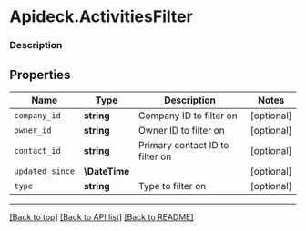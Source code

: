 # Apideck.ActivitiesFilter

### Description

## Properties
Name | Type | Description | Notes
------------ | ------------- | ------------- | -------------
`company_id` | **string** | Company ID to filter on | [optional] 
`owner_id` | **string** | Owner ID to filter on | [optional] 
`contact_id` | **string** | Primary contact ID to filter on | [optional] 
`updated_since` | **\DateTime** |  | [optional] 
`type` | **string** | Type to filter on | [optional] 





---

[[Back to top]](#) [[Back to API list]](../../../../README.md#documentation-for-api-endpoints) [[Back to README]](../../../../README.md)


